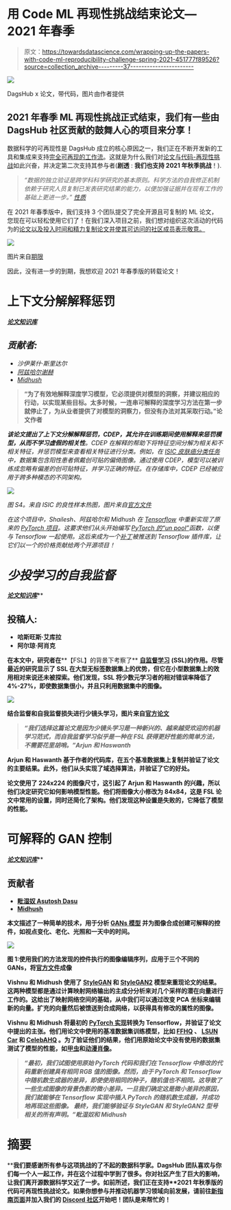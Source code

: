 # 用 Code ML 再现性挑战结束论文—2021 年春季

> 原文：<https://towardsdatascience.com/wrapping-up-the-papers-with-code-ml-reproducibility-challenge-spring-2021-451777f89526?source=collection_archive---------37----------------------->

![](img/c7c7f4f8d91e3eccda7f01b66f1d8700.png)

DagsHub x 论文，带代码，图片由作者提供

## 2021 年春季 ML 再现性挑战正式结束，我们有一些由 DagsHub 社区贡献的鼓舞人心的项目来分享！

数据科学的可再现性是 DagsHub 成立的核心原因之一，我们正在不断开发新的工具和集成来支持[完全可再现的工作流](https://dagshub.com/blog/introducing-the-machine-learning-reproducibility-scale/)。这就是为什么我们对[论文与代码-再现性挑战](https://paperswithcode.com/rc2020)如此兴奋，并决定第二次支持其参与者(**剧透** : **我们也支持 2021 年秋季挑战**！).

> *“数据的独立验证是跨学科科学研究的基本原则。科学方法的自我修正机制依赖于研究人员复制已发表研究结果的能力，以便加强证据并在现有工作的基础上更进一步。”* [*性质*](https://www.nature.com/articles/d42473-019-00004-y)

在 2021 年春季版中，我们支持 3 个团队提交了完全开源且可复制的 ML 论文，您现在可以轻松使用它们了！在我们深入项目之前，我们想对组织这次活动的代码为的[论文以及投入时间和精力复制论文并使其可访问的社区成员表示敬意。](https://paperswithcode.com/)

![](img/a822a63f465401e188522962c6c5d186.png)

图片来自[期限](https://tenor.com/search/tender-gifs)

因此，没有进一步的到期，我想欢迎 2021 年春季版的转载论文！

# 上下文分解解释惩罚

[***论文***](https://arxiv.org/abs/1909.13584)*[***知识库***](https://dagshub.com/ShaileshSridhar2403/Re-CDEP)*

## *贡献者:*

*   *沙伊莱什·斯里达尔*
*   *[阿兹哈尔谢赫](https://dagshub.com/azhar199865)*
*   *[Midhush](https://dagshub.com/midsterx)*

> **“为了有效地解释深度学习模型，它必须提供对模型的洞察，并建议相应的行动，以实现某些目标。太多时候，一连串可解释的深度学习方法在第一步就停止了，为从业者提供了对模型的洞察力，但没有办法对其采取行动。”论文作者**

***该论文提出了上下文分解解释惩罚，CDEP，其允许在训练期间使用解释来惩罚模型，从而不学习虚假的相关性**。CDEP 在解释的帮助下将特征空间分解为相关和不相关特征，并惩罚模型来查看相关特征进行分类。例如，在 [ISIC 皮肤癌分类任务](https://challenge.isic-archive.com/)中，数据集包含阳性患者佩戴创可贴的偏倚图像。通过使用 CDEP，模型可以被训练成忽略有偏差的创可贴特征，并学习正确的特征。在存储库中，CDEP 已经被应用于跨多种模态的不同架构。*

*![](img/d2a595a4cba35e2d4729bb7ebd52a97f.png)*

*图 S4。来自 ISIC 的良性样本热图，图片来自[官方文件](https://arxiv.org/abs/1909.13584)*

*在这个项目中，Shailesh、阿兹哈尔和 Midhush 在 [Tensorflow](https://www.tensorflow.org/) 中重新实现了原来的 [PyTorch 项目](https://github.com/laura-rieger/deep-explanation-penalization)。这要求他们从头开始编写 [PyTorch 的“un pool”](https://pytorch.org/docs/stable/generated/torch.nn.MaxPool2d.html)函数，以便与 Tensorflow 一起使用。这后来成为一个[补丁](https://github.com/tensorflow/addons/commits?author=midsterx)被推送到 Tensorflow 插件库，让它们以一个的价格贡献给两个开源项目！*

# *少投学习的自我监督*

*[***论文***](https://arxiv.org/abs/1910.03560)*[***知识库***](https://dagshub.com/arjun2000ashok/FSL-SSL)**

## ****投稿人:****

*   **哈斯旺斯·艾库拉**
*   **阿尔琼·阿肖克**

****在本文中，研究者在**[](https://research.aimultiple.com/few-shot-learning/)****【FSL】的背景下考察了** [**自监督学习**](https://en.wikipedia.org/wiki/Self-supervised_learning) **(SSL)的作用。**尽管最近的研究显示了 SSL 在大型无标签数据集上的优势，但它在小型数据集上的效用相对来说还未被探索。他们发现，SSL 将少数元学习者的相对错误率降低了 4%-27%，即使数据集很小，并且只利用数据集中的图像。****

****![](img/5302ca756e766f0edc0ee5eb7e01571b.png)****

****结合监督和自我监督损失进行少镜头学习，图片来自[官方论文](https://arxiv.org/abs/1910.03560)****

> *****“我们选择这篇论文是因为少镜头学习是一种新兴的、越来越受欢迎的机器学习范式，而自我监督学习似乎是一种在 FSL 获得更好性能的简单方法，不需要花里胡哨。”Arjun 和 Haswanth*****

****Arjun 和 Haswanth 基于作者的代码库，在五个基准数据集上复制并验证了论文的主要结果。此外，他们从头实现了域选择算法，并验证了它的好处。****

****论文使用了 224x224 的图像尺寸，这引起了 Arjun 和 Haswanth 的兴趣，所以他们决定研究它如何影响模型性能。他们将图像大小修改为 84x84，这是 FSL 论文中常用的设置，同时还简化了架构。他们发现这种设置是失败的，它降低了模型的性能。****

# ****可解释的 GAN 控制****

****[***论文***](https://arxiv.org/abs/2004.02546)*[***知识库***](https://dagshub.com/midsterx/Re-GANSpace)*****

## ****贡献者****

*   ****[毗湿奴 Asutosh Dasu](https://dagshub.com/vdasu)****
*   ****[Midhush](https://dagshub.com/midsterx)****

******本文描述了一种简单的技术，用于分析** [**GANs 模型**](https://en.wikipedia.org/wiki/Generative_adversarial_network) **并为图像合成创建可解释的控件，如视点变化、老化、光照和一天中的时间。******

****![](img/cf1d2a3bd8d720271ca4528202010a40.png)****

****图 1:使用我们的方法发现的控件执行的图像编辑序列，应用于三个不同的 GANs，将[官方文件](https://arxiv.org/abs/2004.02546)成像****

****Vishnu 和 Midhush 使用了 [StyleGAN](https://arxiv.org/abs/1812.04948) 和 [StyleGAN2](https://arxiv.org/abs/1912.04958) 模型来重现论文的结果。这两种模型都是通过计算映射网络输出的主成分分析来对几个采样的潜在向量进行工作的。这给出了映射网络空间的基础，从中我们可以通过改变 PCA 坐标来编辑新的向量。扩充的向量然后被馈送到合成网络，以获得具有修改的属性的图像。****

****Vishnu 和 Midhush 将最初的 [PyTorch 实现](https://github.com/harskish/ganspace)转换为 Tensorflow，并验证了论文中提出的主张。他们用论文中使用的基准数据集训练模型，比如 [FFHQ](https://github.com/NVlabs/ffhq-dataset) 、 [LSUN Car](https://www.tensorflow.org/datasets/catalog/lsun) 和 [CelebAHQ](https://www.tensorflow.org/datasets/catalog/celeb_a_hq) 。为了验证他们的结果，他们用原始论文中没有使用的数据集测试了模型的性能，如[甲虫](https://asombro.org/beetles/)和[动漫肖像](https://www.gwern.net/Crops)。****

> *****“最初，我们试图使用原始 PyTorch 代码和我们在 Tensorflow 中修改的代码重新创建具有相同 RGB 值的图像。然而，由于 PyTorch 和 Tensorflow 中随机数生成器的差异，即使使用相同的种子，随机值也不相同。这导致了一些生成图像的背景伪影的微小差异。一旦我们确定这是微小差异的原因，我们就能够在 Tensorflow 实现中插入 PyTorch 的随机数生成器，并成功地再现这些图像。* ***最终，我们能够验证与 StyleGAN 和 StyleGAN2 型号*** *相关的所有声明。”毗湿奴和 Midhush*****

# ****摘要****

****我们要感谢所有参与这项挑战的了不起的数据科学家。DagsHub 团队喜欢与你们每一个人一起工作，并在这个过程中学到了很多。你对社区产生了巨大的影响，让我们离开源数据科学又近了一步。如前所述，我们正在支持**2021 年秋季版的代码可再现性挑战论文。**如果你想参与并推动机器学习领域向前发展，请前往[新指南页面](https://dagshub.com/DAGsHub-Official/reproducibility-challenge/wiki/ML+Reproducibility+Challenge+Fall+2021)并加入我们的 [Discord 社区](https://discord.gg/7Bhm3WTxHk)开始吧！团队是来帮忙的！****
